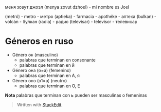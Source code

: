 
меня зовут джоэл  (menya zovut dzhoel) - mi nombre es Joel

(metró) - metro - метро
(aptieka) - farmacia - apothéke -  аптека
(bulkan)  - volcán - булкан
(radia) - радио
(televisar) - televisor - телевисар

# Géneros en ruso

- Género он (masculino)
	- palabras que terminan en consonante
	- palabras que terminan en й
- Género она (o=a) (femenino)
	- palabras que terminan en А, я
- Género оно (o1=a) (neutro)
	- palabras que terminan en O, E

**Nota** palabras que terminan con ь pueden ser masculinas o femeninas

> Written with [StackEdit](https://stackedit.io/).
<!--stackedit_data:
eyJoaXN0b3J5IjpbNTA1MDY1MjkxLC05MTU4MDc4NDQsMzg3MD
QwMTIwLC0xODc4MzY5MjQwLDUxMDA5NjYzOCwtMTY3Mzc1Mjc3
OSw3MzA5OTgxMTZdfQ==
-->